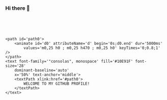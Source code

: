 ### Hi there 👋
<!-- https://github.com/DenverCoder1/readme-typing-svg/ -->
<svg xmlns='http://www.w3.org/2000/svg'
    xmlns:xlink='http://www.w3.org/1999/xlink'
    viewBox='0 0 470 50'
    style='background-color: #00000000;'
    width='470px' height='50px'>

    
    <path id='path0'>
        <animate id='d0' attributeName='d' begin='0s;d0.end' dur='5000ms'
            values='m0,25 h0 ; m0,25 h470 ; m0,25 h0' keyTimes='0;0.8;1' />
    </path>
    <text font-family='"consolas", monospace' fill='#10E91F' font-size='28'
        dominant-baseline='auto'
        x='50%' text-anchor='middle'>
        <textPath xlink:href='#path0'>
            WELCOME TO MY GITHUB PROFILE!
        </textPath>
    </text>

</svg>

<!--
**jasmine-messaadi/jasmine-messaadi** is a ✨ _special_ ✨ repository because its `README.md` (this file) appears on your GitHub profile.

Here are some ideas to get you started:

- 🔭 I’m currently working on ...
- 🌱 I’m currently learning ...
- 👯 I’m looking to collaborate on ...
- 🤔 I’m looking for help with ...
- 💬 Ask me about ...
- 📫 How to reach me: ...
- 😄 Pronouns: ...
- ⚡ Fun fact: ...
-->
